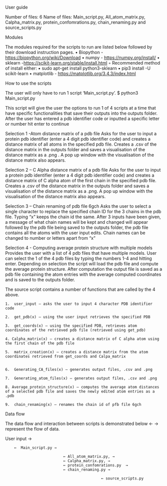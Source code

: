 User guide 


Number of files: 6
Name of files: Main_script.py, All_atom_matrix.py, Calpha_matrix.py, protein_confomrations.py, chain_renaming.py and source_scripts.py

Modules

The modules required for the scripts to run are listed below followed by their download instruction pages. 
    • Biopython -https://biopython.org/wiki/Download 
    • numpy - https://numpy.org/install/
    • sklearn -https://scikit-learn.org/stable/install.html
        ◦ Recommended method of install either:
            ▪ sudo apt-get install python3-sklearn
            ▪ pip3 install -U scikit-learn
    • matplotlib - https://matplotlib.org/3.4.3/index.html


How to use the scripts

The user will only have to run 1 script ‘Main_script.py’.
$ python3  Main_script.py

This script will give the user the options to run 1 of 4 scripts at a time that have specific functionalities that save their outputs into the outputs folder. After the user has entered a pdb identifier code or inputted a specific letter or number hit enter to continue

Selection 1 -Atom distance matrix of a pdb file
	Asks for the user to input a protein pdb identifier (enter a 4 digit pdb identifier code) 	and creates a distance matrix of all atoms in the specified pdb file. Creates a .csv of 	the distance matrix in the outputs folder and saves a visualisation of the distance 	matrix as a .png . A pop up window with the visualisation of the distance matrix also 	appears.

Selection 2 – C Alpha distance matrix of a pdb file
	Asks for the user to input a protein pdb identifier (enter a 4 digit pdb identifier code) 	and creates a distance matrix of C alpha atom of the first chain in the specified pdb 	file. Creates a .csv of the distance matrix in the outputs folder and saves a 	visualisation of the distance matrix as a .png. A pop up window with the visualisation 	of the 	distance matrix also appears.

Selection 3 – Chain renaming of pdb file 6gch
	Asks the user to select a single character to replace the specified chain ID for the 3 	chains in the pdb file. Typing “x” keeps the chain id the same.  After 3 inputs have 	been given, a message of what chain names will be kept and changed will appear 	followed by the pdb file being saved to the outputs folder, the pdb file contains all 	the atoms with the user input edits. Chain names can be changed to number or 	letters apart from “x”




Selection 4 -  Computing average protein structure with multiple models
	Provides the user with a list of 4 pdb files that have multiple models. User can select 	the 1 of the 4 pdb files by typing the numbers 1-4 and hitting enter. Depending on 	selection the script will load the pdb file and compute the average protein structure. 	After computation the output file is saved as a pdb file containing the atom entries 	with the average computed coordinates and is saved to the outputs folder.

The source script contains a number of functions that are called by the 4 above.

    1.  user_input – asks the user to input 4 character PDB identifier code
       
    2.  get_pdb(x) – using the user input retrieves the specified PDB
       
    3.  get_coords(x) – using the specified PDB, retrieves atom coordinates of the retrieved pdb file (retrieved using get_pdb)
        
    4. Calpha_matrix(x) – creates a distance matrix of C alpha atom using the first chain of the pdb file
       
    5.  matrix_creation(x) – creates a distance matrix from the atom coordinates retrieved from get_coords and Calpa_matrix
       

    6.  Generating_CA_files(x) – generates output files, .csv and .png 
       
    7.  Generating_atom_files(x) – generates output files, .csv and .png
       
    8. Average_protein_structure(x) – computes the average atom distances of a selected pdb file and saves the newly edited atom entries as a .pdb 
       
    9.  chain_renaming(x) – renames the chain id of pfb file 6gch


Data flow

The data flow and interaction between scripts is demonstrated below ← → represent the flow of data.

User input →

	 	←  Main_script.py →
	
						      ← All_atom_matrix.py, → 
						      ← Calpha_matrix.py, →
 						      ← protein_confomrations.py  →
						      ← chain_renaming.py →

										       ← source_scripts.py

		
